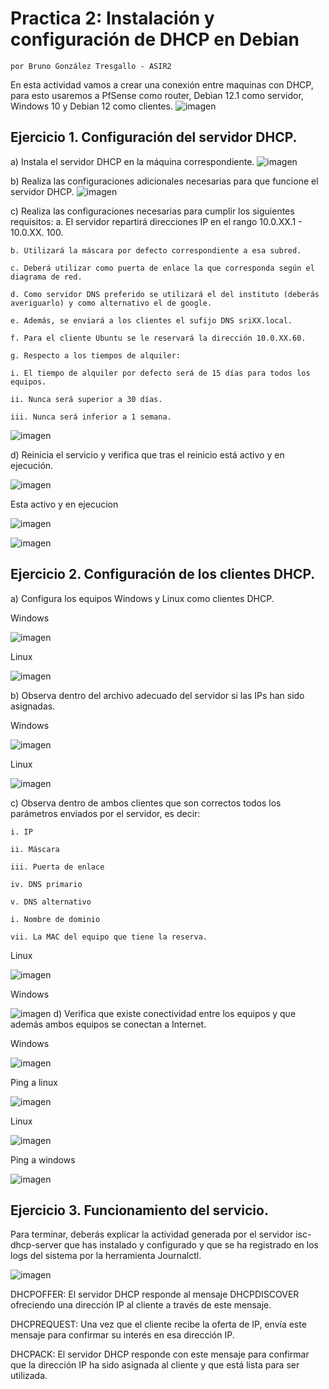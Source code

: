 # Practica 2: Instalación y configuración de DHCP en Debian
`por Bruno González Tresgallo - ASIR2`

En esta actividad vamos a crear una conexión entre maquinas con DHCP, para esto usaremos a PfSense como router, Debian 12.1 como servidor, Windows 10 y Debian 12 como clientes.
![imagen](./IMG/16.png)

## Ejercicio 1. Configuración del servidor DHCP. 
a) Instala el servidor DHCP en la máquina correspondiente.
![imagen](./IMG/1.png)

b) Realiza las configuraciones adicionales necesarias para que funcione el servidor DHCP.
![imagen](./IMG/3.png)

c) Realiza las configuraciones necesarias para cumplir los siguientes requisitos: 
    a. El servidor repartirá direcciones IP en el rango 10.0.XX.1 - 10.0.ΧΧ. 100. 

    b. Utilizará la máscara por defecto correspondiente a esa subred.

    c. Deberá utilizar como puerta de enlace la que corresponda según el diagrama de red.

    d. Como servidor DNS preferido se utilizará el del instituto (deberás averiguarlo) y como alternativo el de google.

    e. Además, se enviará a los clientes el sufijo DNS sriXX.local.

    f. Para el cliente Ubuntu se le reservará la dirección 10.0.XX.60. 

    g. Respecto a los tiempos de alquiler:

    i. El tiempo de alquiler por defecto será de 15 días para todos los equipos. 

    ii. Nunca será superior a 30 días. 

    iii. Nunca será inferior a 1 semana.

![imagen](./IMG/6.png)


d) Reinicia el servicio y verifica que tras el reinicio está activo y en ejecución.

![imagen](./IMG/8.png)

Esta activo y en ejecucion

![imagen](./IMG/6.png)

![imagen](./IMG/9.png)




## Ejercicio 2. Configuración de los clientes DHCP. 
a) Configura los equipos Windows y Linux como clientes DHCP.

Windows

![imagen](./IMG/13.png)

Linux

![imagen](./IMG/14.png)



b) Observa dentro del archivo adecuado del servidor si las IPs han sido asignadas.

Windows

![imagen](./IMG/17.png)

Linux

![imagen](./IMG/14.png)



c) Observa dentro de ambos clientes que son correctos todos los parámetros enviados por el servidor, es decir: 

    i. IP 

    ii. Máscara 

    iii. Puerta de enlace 

    iv. DNS primario 

    v. DNS alternativo 

    i. Nombre de dominio 

    vii. La MAC del equipo que tiene la reserva. 

Linux

 ![imagen](./IMG/14.png)

Windows

![imagen](./IMG/17.png)
d) Verifica que existe conectividad entre los equipos y que además ambos equipos se conectan a Internet.

Windows

 ![imagen](./IMG/18.png)

 Ping a linux

![imagen](./IMG/19.png)

Linux

![imagen](./IMG/20.png)

Ping a windows

![imagen](./IMG/21.png)



## Ejercicio 3. Funcionamiento del servicio. 

Para terminar, deberás explicar la actividad generada por el servidor isc-dhcp-server que has instalado y configurado y que se ha registrado en los logs del sistema por la herramienta Journalctl.

![imagen](./IMG/22.png)

DHCPOFFER:
El servidor DHCP responde al mensaje DHCPDISCOVER ofreciendo una dirección IP al cliente a través de este mensaje.

DHCPREQUEST:
Una vez que el cliente recibe la oferta de IP, envía este mensaje para confirmar su interés en esa dirección IP.

DHCPACK:
El servidor DHCP responde con este mensaje para confirmar que la dirección IP ha sido asignada al cliente y que está lista para ser utilizada.
